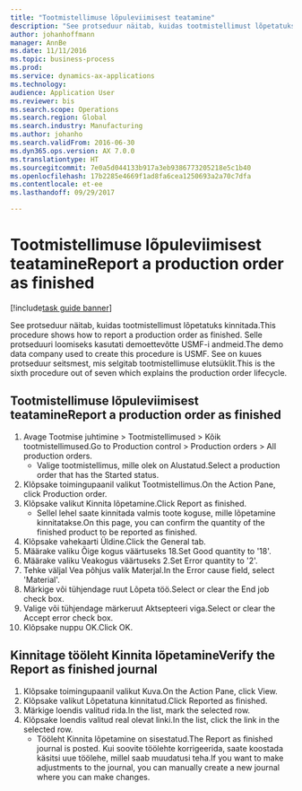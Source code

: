 ```yaml
--- 
title: "Tootmistellimuse lõpuleviimisest teatamine"
description: "See protseduur näitab, kuidas tootmistellimust lõpetatuks kinnitada."
author: johanhoffmann
manager: AnnBe
ms.date: 11/11/2016
ms.topic: business-process
ms.prod: 
ms.service: dynamics-ax-applications
ms.technology: 
audience: Application User
ms.reviewer: bis
ms.search.scope: Operations
ms.search.region: Global
ms.search.industry: Manufacturing
ms.author: johanho
ms.search.validFrom: 2016-06-30
ms.dyn365.ops.version: AX 7.0.0
ms.translationtype: HT
ms.sourcegitcommit: 7e0a5d044133b917a3eb9386773205218e5c1b40
ms.openlocfilehash: 17b2285e4669f1ad8fa6cea1250693a2a70c7dfa
ms.contentlocale: et-ee
ms.lasthandoff: 09/29/2017

---
```

# <a name="report-a-production-order-as-finished"></a><span data-ttu-id="73e3d-103">Tootmistellimuse lõpuleviimisest teatamine</span><span class="sxs-lookup"><span data-stu-id="73e3d-103">Report a production order as finished</span></span>

[!include[task guide banner](../../includes/task-guide-banner.md)]

<span data-ttu-id="73e3d-104">See protseduur näitab, kuidas tootmistellimust lõpetatuks kinnitada.</span><span class="sxs-lookup"><span data-stu-id="73e3d-104">This procedure shows how to report a production order as finished.</span></span> <span data-ttu-id="73e3d-105">Selle protseduuri loomiseks kasutati demoettevõtte USMF-i andmeid.</span><span class="sxs-lookup"><span data-stu-id="73e3d-105">The demo data company used to create this procedure is USMF.</span></span> <span data-ttu-id="73e3d-106">See on kuues protseduur seitsmest, mis selgitab tootmistellimuse elutsüklit.</span><span class="sxs-lookup"><span data-stu-id="73e3d-106">This is the sixth procedure out of seven which explains the production order lifecycle.</span></span>


## <a name="report-a-production-order-as-finished"></a><span data-ttu-id="73e3d-107">Tootmistellimuse lõpuleviimisest teatamine</span><span class="sxs-lookup"><span data-stu-id="73e3d-107">Report a production order as finished</span></span>
1. <span data-ttu-id="73e3d-108">Avage Tootmise juhtimine > Tootmistellimused > Kõik tootmistellimused.</span><span class="sxs-lookup"><span data-stu-id="73e3d-108">Go to Production control > Production orders > All production orders.</span></span>
    * <span data-ttu-id="73e3d-109">Valige tootmistellimus, mille olek on Alustatud.</span><span class="sxs-lookup"><span data-stu-id="73e3d-109">Select a production order that has the Started status.</span></span>  
2. <span data-ttu-id="73e3d-110">Klõpsake toimingupaanil valikut Tootmistellimus.</span><span class="sxs-lookup"><span data-stu-id="73e3d-110">On the Action Pane, click Production order.</span></span>
3. <span data-ttu-id="73e3d-111">Klõpsake valikut Kinnita lõpetamine.</span><span class="sxs-lookup"><span data-stu-id="73e3d-111">Click Report as finished.</span></span>
    * <span data-ttu-id="73e3d-112">Sellel lehel saate kinnitada valmis toote koguse, mille lõpetamine kinnitatakse.</span><span class="sxs-lookup"><span data-stu-id="73e3d-112">On this page, you can confirm the quantity of the finished product to be reported as finished.</span></span>  
4. <span data-ttu-id="73e3d-113">Klõpsake vahekaarti Üldine.</span><span class="sxs-lookup"><span data-stu-id="73e3d-113">Click the General tab.</span></span>
5. <span data-ttu-id="73e3d-114">Määrake valiku Õige kogus väärtuseks 18.</span><span class="sxs-lookup"><span data-stu-id="73e3d-114">Set Good quantity to '18'.</span></span>
6. <span data-ttu-id="73e3d-115">Määrake valiku Veakogus väärtuseks 2.</span><span class="sxs-lookup"><span data-stu-id="73e3d-115">Set Error quantity to '2'.</span></span>
7. <span data-ttu-id="73e3d-116">Tehke väljal Vea põhjus valik Materjal.</span><span class="sxs-lookup"><span data-stu-id="73e3d-116">In the Error cause field, select 'Material'.</span></span>
8. <span data-ttu-id="73e3d-117">Märkige või tühjendage ruut Lõpeta töö.</span><span class="sxs-lookup"><span data-stu-id="73e3d-117">Select or clear the End job check box.</span></span>
9. <span data-ttu-id="73e3d-118">Valige või tühjendage märkeruut Aktsepteeri viga.</span><span class="sxs-lookup"><span data-stu-id="73e3d-118">Select or clear the Accept error check box.</span></span>
10. <span data-ttu-id="73e3d-119">Klõpsake nuppu OK.</span><span class="sxs-lookup"><span data-stu-id="73e3d-119">Click OK.</span></span>

## <a name="verify-the-report-as-finished-journal"></a><span data-ttu-id="73e3d-120">Kinnitage tööleht Kinnita lõpetamine</span><span class="sxs-lookup"><span data-stu-id="73e3d-120">Verify the Report as finished journal</span></span>
1. <span data-ttu-id="73e3d-121">Klõpsake toimingupaanil valikut Kuva.</span><span class="sxs-lookup"><span data-stu-id="73e3d-121">On the Action Pane, click View.</span></span>
2. <span data-ttu-id="73e3d-122">Klõpsake valikut Lõpetatuna kinnitatud.</span><span class="sxs-lookup"><span data-stu-id="73e3d-122">Click Reported as finished.</span></span>
3. <span data-ttu-id="73e3d-123">Märkige loendis valitud rida.</span><span class="sxs-lookup"><span data-stu-id="73e3d-123">In the list, mark the selected row.</span></span>
4. <span data-ttu-id="73e3d-124">Klõpsake loendis valitud real olevat linki.</span><span class="sxs-lookup"><span data-stu-id="73e3d-124">In the list, click the link in the selected row.</span></span>
    * <span data-ttu-id="73e3d-125">Tööleht Kinnita lõpetamine on sisestatud.</span><span class="sxs-lookup"><span data-stu-id="73e3d-125">The Report as finished journal is posted.</span></span> <span data-ttu-id="73e3d-126">Kui soovite töölehte korrigeerida, saate koostada käsitsi uue töölehe, millel saab muudatusi teha.</span><span class="sxs-lookup"><span data-stu-id="73e3d-126">If you want to make adjustments to the journal, you can manually create  a new journal where you can make changes.</span></span>  


